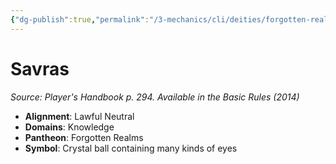 ```yaml
---
{"dg-publish":true,"permalink":"/3-mechanics/cli/deities/forgotten-realms-savras/","tags":["ttrpg-cli/compendium/src/5e/phb","ttrpg-cli/deity/forgotten-realms","ttrpg-cli/domain/knowledge"],"noteIcon":""}
---
```


# Savras
*Source: Player's Handbook p. 294. Available in the Basic Rules (2014)* 

- **Alignment**: Lawful Neutral
- **Domains**: Knowledge
- **Pantheon**: Forgotten Realms
- **Symbol**: Crystal ball containing many kinds of eyes